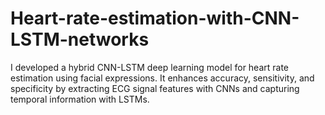# Heart-rate-estimation-with-CNN-LSTM-networks
I developed a hybrid CNN-LSTM deep learning model for heart rate estimation using facial expressions. It enhances accuracy, sensitivity, and specificity by extracting ECG signal features with CNNs and capturing temporal information with LSTMs.
